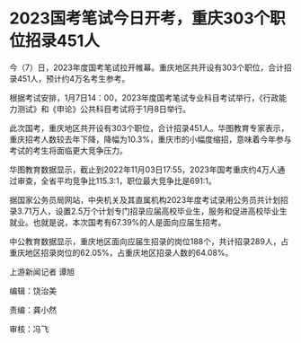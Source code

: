 # 2023国考笔试今日开考，重庆303个职位招录451人

今（7）日，2023年度国考笔试拉开帷幕。重庆地区共开设有303个职位，合计招录451人，预计约4万名考生参考。

根据考试安排，1月7日14：00，2023年度国考笔试专业科目考试举行，《行政能力测试》和《申论》公共科目考试将于1月8日举行。

此次国考，重庆地区共开设有303个职位，合计招录451人。华图教育专家表示，重庆招考人数较去年下降，降幅为10.3%，重庆市的小幅度缩招，意味着今年参与考试的考生将面临更大竞争压力。

华图教育数据显示，截止到2022年11月03日17:55，2023年国考重庆约4万人通过审查，全省平均竞争比115.3:1，职位最大竞争比是691:1。

据国家公务员局网站，中央机关及其直属机构2023年度考试录用公务员共计划招录3.71万人，设置2.5万个计划专门招录应届高校毕业生，服务和促进高校毕业生就业。也就是说，本次国考有67.39%的人是面向应届生招考。

中公教育数据显示，重庆地区面向应届生招录的岗位188个，共计招录289人，占重庆地区招录岗位的62.05%，占重庆地区招录人数的64.08%。

上游新闻记者 谭旭

编辑：饶治美

责编：龚小然

审核：冯飞

